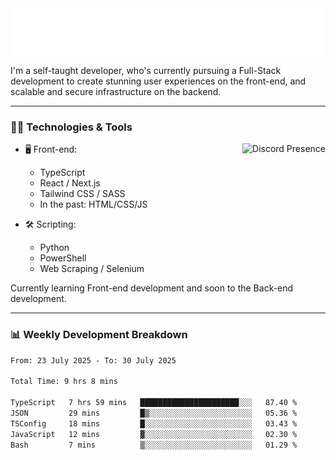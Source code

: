 <img src="assets/wave.svg" alt=":wave:" />

I'm a self-taught developer, who's currently pursuing a Full-Stack development to create stunning user experiences on the front-end, and scalable and secure infrastructure on the backend.

---

### 🧑‍💻 Technologies & Tools

<a href="https://discord.com/users/414304208649453568" target="_blank" rel="nofollow">
   <img src="https://lanyard-profile-readme.vercel.app/api/414304208649453568?idleMessage=Probably%20doing%20something%20else..." alt="Discord Presence" align="right">
</a>

- 🖥️ Front-end:

  - TypeScript
  - React / Next.js
  - Tailwind CSS / SASS
  - In the past: HTML/CSS/JS

- 🛠 Scripting:

  - Python
  - PowerShell
  - Web Scraping / Selenium

Currently learning Front-end development and soon to the Back-end development.

---

### 📊 Weekly Development Breakdown

<!--START_SECTION:waka-->

```txt
From: 23 July 2025 - To: 30 July 2025

Total Time: 9 hrs 8 mins

TypeScript   7 hrs 59 mins   ██████████████████████░░░   87.40 %
JSON         29 mins         █▒░░░░░░░░░░░░░░░░░░░░░░░   05.36 %
TSConfig     18 mins         █░░░░░░░░░░░░░░░░░░░░░░░░   03.43 %
JavaScript   12 mins         ▓░░░░░░░░░░░░░░░░░░░░░░░░   02.30 %
Bash         7 mins          ▒░░░░░░░░░░░░░░░░░░░░░░░░   01.29 %
```

<!--END_SECTION:waka-->
